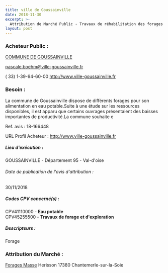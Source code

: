 ```yaml
---
title: ville de Goussainville
date: 2018-11-30
excerpt: >-
  Attribution de Marché Public - Travaux de réhabilitation des forages Fd1, Fd2 et La Motte Piquet 2 situés sur le territoire de Goussainville
layout: post
---
```


### Acheteur Public : 
<a href="/acheteur-136/siren-219502804"> COMMUNE DE GOUSSAINVILLE</a><br/>



pascale.boehm@ville-goussainville.fr

( 33) 1-39-94-60-00
http://www.ville-goussainville.fr
### Besoin :

La commune de Goussainville dispose de différents forages pour son alimentation en eau potable.Suite à une étude sur les ressources disponibles, il est apparu que certains ouvrages présentaient des baisses importantes de productivité.La commune souhaite e

Ref. avis : 18-166448

URL Profil Acheteur : http://www.ville-goussainville.fr

##### Lieu d'exécution :

GOUSSAINVILLE - Département 95 - Val-d'oise

###### Date de publication de l'avis d'attribution : 
30/11/2018

##### Codes CPV concerné(s) :
CPV41110000 - **Eau potable** <br/>
CPV45255500 - **Travaux de forage et d'exploration** <br/>

##### Descripteurs :
Forage <br/>

### Attribution du Marché :
<a href="/entreprise-544/siren-308598861"> Forages Masse</a>    Herisson 17380 Chantemerle-sur-la-Soie <br/>
